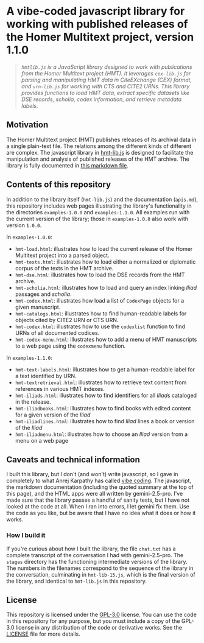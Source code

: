 # A vibe-coded javascript library for working with published releases of the Homer Multitext project, version 1.1.0

> *`hmtlib.js` is a JavaScript library designed to work with publications from the Homer Multitext project (HMT). It leverages `cex-lib.js` for parsing and manipulating HMT data in CiteEXchange (CEX) format, and `urn-lib.js` for working with CTS and CITE2 URNs. This library provides functions to load HMT data, extract specific datasets like DSE records, scholia, codex information, and retrieve metadata labels.*



## Motivation


The Homer Multitext project (HMT) publishes releases of its archival data in a single plain-text file. The relations among the different kinds of different are complex. 
The javascript library in [hmt-lib.js](./hmt-lib.js) is designed to facilitate the manipulation and analysis of published releases of the HMT archive. The library is fully documented in [this markdown file](./apis.md).





## Contents of this repository

In addition to the library itself (`hmt-lib.js`) and the documentation (`apis.md`), this repository includes web pages illustrating the library's functionality in the directories `examples-1.0.0` and `examples-1.1.0`. All examples run with the current version of the library; those in `examples-1.0.0` also work with version `1.0.0`.

In `examples-1.0.0`:

- `hmt-load.html`: illustrates how to load the current release of the Homer Multitext project into a parsed object.
- `hmt-texts.html`: illustrates how to load either a normalized or diplomatic corpus of the texts in the HMT archive. 
- `hmt-dse.html`: illustrates how to load the DSE records from the HMT archive.
- `hmt-scholia.html`: illustrates how to load and query an index linking *Iliad* passages and *scholia*.
- `hmt-codex.html`: illustrates how load a list of `CodexPage` objects for a given manuscript.
- `hmt-catalogs.html`: illustrates how to find human-readable labels for objects cited by CITE2 URN or CTS URN.
- `hmt-codex.html`: illustrates how to use the `codexlist` function to find URNs of all documented codices.
- `hmt-codex-menu.html`: illustrates how to add a menu of HMT manuscripts to a web page using the `codexmenu` function.

In `examples-1.1.0`:

- `hmt-text-labels.html`: illustrates how to get a human-readable label for a text identified by URN.
- `hmt-textretrieval.html`: illustrates how to retrieve text content from references in various HMT indexes.
- `hmt-iliads.html`: illustrates how to find identifiers for all *Iliad*s cataloged in the release.
- `hmt-iliadbooks.html`: illustrates how to find books with edited content for a given version of the *Iliad*
- `hmt-iliadlines.html`: illustrates how to find *Iliad* lines a book or version of the *Iliad*
- `hmt-iliadmenu.html`: illustrates how to choose an *Iliad* version from a menu on a web page

## Caveats and technical information

I built this library, but I don't (and won't) write javascript, so I gave in completely to what Anrej Karpathy has called [vibe coding](https://x.com/karpathy/status/1886192184808149383?lang=en). The javascript, the markdown documentation (including the quoted summary at the top of this page), and the HTML apps were all written by gemini-2.5-pro. I've made sure that the library passes a handful of sanity tests, but I have not looked at the code at all. When I ran into errors, I let gemini fix them. Use the code as you like, but be aware that I have no idea what it does or how it works.

### How I build it

If you're curious about how I built the library, the file `chat.txt` has a complete transcript of the conversation I had with gemini-2.5-pro. The `stages` directory has the functioning intermediate versions of the library. The numbers in the filenames correspond to the sequence of the library in the conversation, culminating in `hmt-lib-15.js`, which is the final version of the library, and identical to `hmt-lib.js` in this repository. 


## License

This repository is licensed under the [GPL-3.0](https://www.gnu.org/licenses/gpl-3.0.en.html) license. You can use the code in this repository for any purpose, but you must include a copy of the GPL-3.0 license in any distribution of the code or derivative works. See the [LICENSE](./LICENSE) file for more details.
